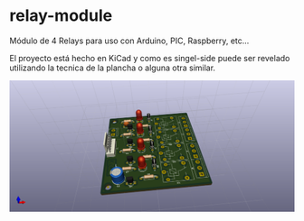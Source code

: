 # relay-module
Módulo de 4 Relays para uso con Arduino, PIC, Raspberry, etc...

El proyecto está hecho en KiCad y como es singel-side puede ser revelado utilizando la tecnica de la plancha o alguna otra similar.

![Vista 3D](./Modulo_4Reles/imprimir/3d_view.png?raw=true "Vista 3D")

